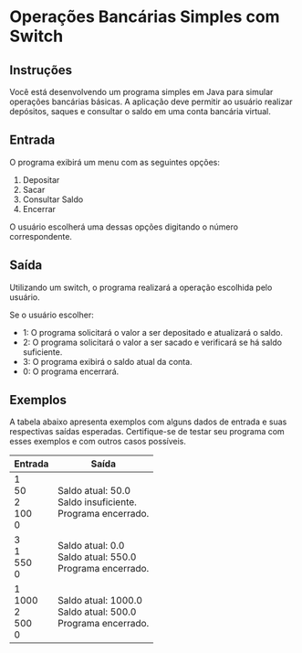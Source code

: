 # Operações Bancárias Simples com Switch
## Instruções
Você está desenvolvendo um programa simples em Java para simular operações bancárias básicas. A aplicação deve permitir ao usuário realizar depósitos, saques e consultar o saldo em uma conta bancária virtual.

## Entrada

O programa exibirá um menu com as seguintes opções:

1. Depositar
2. Sacar
3. Consultar Saldo
4. Encerrar

O usuário escolherá uma dessas opções digitando o número correspondente.

## Saída

Utilizando um switch, o programa realizará a operação escolhida pelo usuário.

Se o usuário escolher:

- 1: O programa solicitará o valor a ser depositado e atualizará o saldo.
- 2: O programa solicitará o valor a ser sacado e verificará se há saldo suficiente.
- 3: O programa exibirá o saldo atual da conta.
- 0: O programa encerrará.

## Exemplos

A tabela abaixo apresenta exemplos com alguns dados de entrada e suas respectivas saídas esperadas. Certifique-se de testar seu programa com esses exemplos e com outros casos possíveis.

| Entrada                    | Saída                                                            |
|----------------------------|------------------------------------------------------------------|
| 1<br>50<br>2<br>100<br>0   | Saldo atual: 50.0<br>Saldo insuficiente.<br>Programa encerrado.  |
| 3<br>1<br>550<br>0         | Saldo atual: 0.0<br>Saldo atual: 550.0<br>Programa encerrado.    |
| 1<br>1000<br>2<br>500<br>0 | Saldo atual: 1000.0<br>Saldo atual: 500.0<br>Programa encerrado. |
